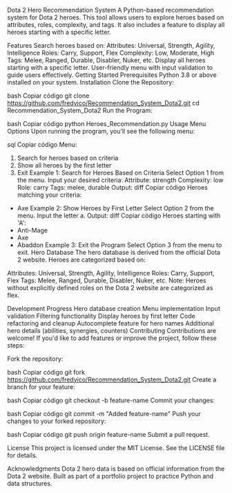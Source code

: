 Dota 2 Hero Recommendation System
A Python-based recommendation system for Dota 2 heroes. This tool allows users to explore heroes based on attributes, roles, complexity, and tags. It also includes a feature to display all heroes starting with a specific letter.

Features
Search heroes based on:
Attributes: Universal, Strength, Agility, Intelligence
Roles: Carry, Support, Flex
Complexity: Low, Moderate, High
Tags: Melee, Ranged, Durable, Disabler, Nuker, etc.
Display all heroes starting with a specific letter.
User-friendly menu with input validation to guide users effectively.
Getting Started
Prerequisites
Python 3.8 or above installed on your system.
Installation
Clone the Repository:

bash
Copiar código
git clone https://github.com/fredyico/Recommendation_System_Dota2.git
cd Recommendation_System_Dota2
Run the Program:

bash
Copiar código
python Heroes_Recommendation.py
Usage
Menu Options
Upon running the program, you’ll see the following menu:

sql
Copiar código
Menu:
1. Search for heroes based on criteria
2. Show all heroes by the first letter
3. Exit
Example 1: Search for Heroes Based on Criteria
Select Option 1 from the menu.
Input your desired criteria:
Attribute: strength
Complexity: low
Role: carry
Tags: melee, durable
Output:
diff
Copiar código
Heroes matching your criteria:
- Axe
Example 2: Show Heroes by First Letter
Select Option 2 from the menu.
Input the letter a.
Output:
diff
Copiar código
Heroes starting with 'A':
- Anti-Mage
- Axe
- Abaddon
Example 3: Exit the Program
Select Option 3 from the menu to exit.
Hero Database
The hero database is derived from the official Dota 2 website. Heroes are categorized based on:

Attributes: Universal, Strength, Agility, Intelligence
Roles: Carry, Support, Flex
Tags: Melee, Ranged, Durable, Disabler, Nuker, etc.
Note:
Heroes without explicitly defined roles on the Dota 2 website are categorized as flex.

Development Progress
 Hero database creation
 Menu implementation
 Input validation
 Filtering functionality
 Display heroes by first letter
 Code refactoring and cleanup
 Autocomplete feature for hero names
 Additional hero details (abilities, synergies, counters)
Contributing
Contributions are welcome! If you'd like to add features or improve the project, follow these steps:

Fork the repository:

bash
Copiar código
git fork https://github.com/fredyico/Recommendation_System_Dota2.git
Create a branch for your feature:

bash
Copiar código
git checkout -b feature-name
Commit your changes:

bash
Copiar código
git commit -m "Added feature-name"
Push your changes to your forked repository:

bash
Copiar código
git push origin feature-name
Submit a pull request.

License
This project is licensed under the MIT License. See the LICENSE file for details.

Acknowledgments
Dota 2 hero data is based on official information from the Dota 2 website.
Built as part of a portfolio project to practice Python and data structures.
